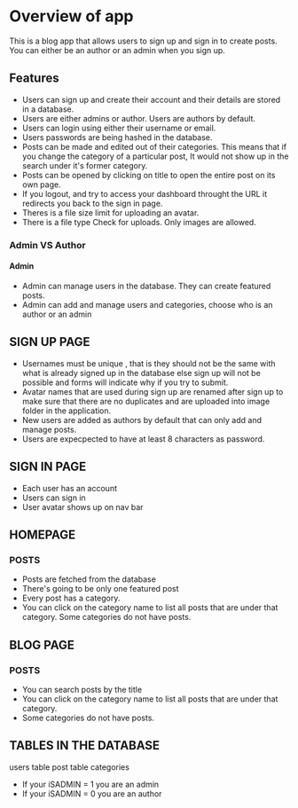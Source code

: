 # Overview of app
 This is a blog app that allows users to sign up and sign in to create posts. You can either be an author or an admin when you sign up.

## Features
 - Users can sign up and create their account and their details are stored in a database.
 - Users are either admins or author. Users are authors by default.
 - Users can login using either their username or email.
 - Users passwords are being hashed in the database.
 - Posts can be made and edited out of their categories. This means that if you change the category of a particular post, It would not show up in the search under it's former category.
 - Posts can be opened by clicking on title to open the entire post on its own page. 
 - If you logout, and try to access your dashboard throught the URL it redirects you back to the sign in page.
 - Theres is a file size limit for uploading an avatar.
 - There is a file type Check for uploads. Only images are allowed. 

### Admin VS Author
#### Admin
- Admin can manage users in the database. They can create featured posts.
- Admin can add and manage users and categories, choose who is an author or an admin


## SIGN UP PAGE
- Usernames must be unique , that is they should not be the same with what is already signed up
  in the database else sign up will not be possible and forms will indicate why if you try to submit.
- Avatar names that are used during sign up are renamed after sign up to make sure that there are no duplicates
 and are uploaded into image folder in the application. 
- New users are added as authors by default that can only add and manage posts.
- Users are expecpected to have at least 8 characters as password.




## SIGN IN PAGE
- Each user has an account
- Users can sign in
- User avatar shows up on nav bar 



## HOMEPAGE
### POSTS
- Posts are fetched from the database
- There's going to be only one featured post
- Every post has a category. 
- You can click on the category name to list all posts that are under that category. 
 Some categories do not have posts.

## BLOG PAGE
### POSTS
- You can search posts by the title
- You can click on the category name to list all posts that are under that category. 
- Some categories do not have posts.



## TABLES IN THE DATABASE
users table
post table
categories

- If your iSADMIN = 1 you are an admin
- If your iSADMIN = 0 you are an author
